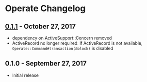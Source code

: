 # Operate Changelog


## [0.1.1] - October 27, 2017

- dependency on ActiveSupport::Concern removed
- ActiveRecord no longer required: if ActiveRecord is not available, `Operate::Command#transaction(&block)` is disabled


## 0.1.0 - September 27, 2017

- Initial release


[0.1.1]: https://github.com/tomichj/operate/compare/0.1.0...0.1.1
